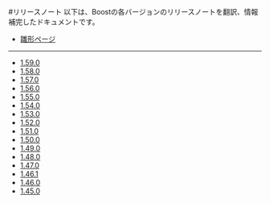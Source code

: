 #リリースノート
以下は、Boostの各バージョンのリリースノートを翻訳、情報補完したドキュメントです。

- [雛形ページ](./version/template.md)

***

- [1.59.0](./version/1_59_0.md)
- [1.58.0](./version/1_58_0.md)
- [1.57.0](./version/1_57_0.md)
- [1.56.0](./version/1_56_0.md)
- [1.55.0](./version/1_55_0.md)
- [1.54.0](./version/1_54_0.md)
- [1.53.0](./version/1_53_0.md)
- [1.52.0](./version/1_52_0.md)
- [1.51.0](./version/1_51_0.md)
- [1.50.0](./version/1_50_0.md)
- [1.49.0](./version/1_49_0.md)
- [1.48.0](./version/1_48_0.md)
- [1.47.0](./version/1_47_0.md)
- [1.46.1](./version/1_46_1.md)
- [1.46.0](./version/1_46_0.md)
- [1.45.0](./version/1_45_0.md)

